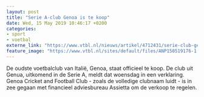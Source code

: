 ```yaml
---
layout: post
title: "Serie A-club Genoa is te koop"
date: Wed, 15 May 2019 10:46:17 +0200
categories: 
- sport 
- voetbal 
externe_link: "https://www.vtbl.nl/nieuws/artikel/4712431/serie-club-genoa-te-koop"
feature_image: "https://www.vtbl.nl/sites/default/files/ANP150519176-1.jpg"
---
```


De oudste voetbalclub van Italië, Genoa, staat officieel te koop. De club uit Genua, uitkomend in de Serie A, meldt dat woensdag in een verklaring. Genoa Cricket and Football Club - zoals de volledige clubnaam luidt - is in zee gegaan met financieel adviesbureau Assietta om de verkoop te regelen.
